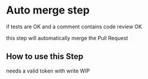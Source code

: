 # Auto merge step

if tests are OK and a comment contains code review OK

this step will automatically merge the Pull Request 

## How to use this Step
needs a valid token with write 
WIP